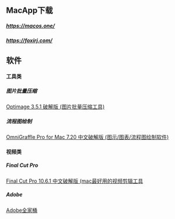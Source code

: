 ## MacApp下载

##### https://macos.one/

##### https://foxirj.com/



## 软件

#### 工具类

##### 图片批量压缩

[Optimage 3.5.1 破解版 (图片批量压缩工具)](https://macos.one/?id=391)

##### 流程图绘制

[OmniGraffle Pro for Mac 7.20 中文破解版 (图示/图表/流程图绘制软件)](https://foxirj.com/omnigraffle)



#### 视频类

##### Final Cut Pro

[Final Cut Pro 10.6.1 中文破解版 (mac最好用的视频剪辑工具](https://macos.one/?id=423)

##### Adobe

[Adobe全家桶](https://foxirj.com/topics/adobe)

